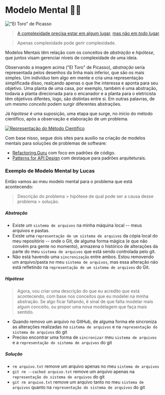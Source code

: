 # Modelo Mental 🧠🧮

!["El Toro" de Picasso](https://ferd.ca/static/img/picasso-bulls.jpg)

>  [A complexidade precisa estar em algum lugar](https://ferd.ca/complexity-has-to-live-somewhere.html),  [mas não em _todo_ lugar](https://v5.chriskrycho.com/journal/essence-of-successful-abstractions/). 

> Apenas complexidade pode gerir complexidade.

Modelos Mentais têm relação com os conceitos de _abstração_ e _hipótese_, que juntos visam gerenciar níveis de complexidade de uma ideia.

Observando a imagem acima ("El Toro" de Picasso), _abstração_ seria representada pelos desenhos da linha mais inferior, que são os mais simples. Um indivíduo tem algo em mente e cria uma representação simplificada disso, realçando apenas o que lhe interessa e aponta para seu objetivo. Uma planta de uma casa, por exemplo, também é uma abstração, todavia a planta direcionada para o encanador e a planta para o eletricista têm objetivos difentes, logo, são distintas entre si. Em outras palavras, de um mesmo _conceito_ podem surgir diferentes abstrações.

Já _hipótese_ é uma suposição, uma etapa que surge, no início do método científico, após a observação e elaboração de um problema. 

[![Representação do Método Científico](https://i.pinimg.com/736x/13/e2/b5/13e2b5f64d00dab5e5b487d765f7730b.jpg)](https://www.nerdcursos.com.br/metodo-cientifico)

Com base nisso, segue dois sites para auxílio na criação de modelos mentais para soluções de problemas de software: 
- [Refactoring.Guru](https://refactoring.guru/pt-br) com foco em padrões de código.
- [Patterns for API Design](https://microservice-api-patterns.org/) com destaque para padrões arquiteturais.

### Exemplo de Modelo Mental by Lucas

Então vamos ao meu modelo mental para o problema que está acontecendo:

> Descrição do problema > hipótese de qual pode ser a causa desse problema > solução.

##### Abstração

- Existe um `sistema de arquivos` na minha máquina local -- meus arquivos e pastas. 
- Existe uma `representação de um sistema de arquivos` da cópia local do meu repositório -- onde o Git, de alguma forma mágica (e que não convém pra gente no momento), armazena o histórico de alterações da parte do meu `sistema de arquivos` que está sendo controlada pelo git.
- Não está havendo uma `sincronização` entre ambos. Estou removendo um arquivo/pasta no meu `sistema de arquivos`, mas essa alteração não está refletindo na `representação de um sistema de arquivos` do Git.

##### Hipótese

> Agora, vou criar uma descrição do que eu acredito que está acontecendo, com base nos conceitos que eu modelei na minha abstração. Se algo ficar faltando, é sinal de que falta modelar mais algum conceito, ou propor uma nova modelagem que faça mais sentido.

- Quando removo um arquivo no GitHub, de alguma forma ele sincroniza as alterações realizadas no `sistema de arquivos` e na `representação do sistema de arquivos` do git
- Preciso encontrar uma forma de `sincronizar` meu `sistema de arquivos` e a `representação do sistema de arquivos` do git

##### Solução 

- `rm arquivo.txt` remove um arquivo apenas no meu `sistema de arquivos`
- `git rm --cached arquivo.txt` remove um arquivo apenas na `representação do sistema de arquivos` do git
- `git rm arquivo.txt` remove um arquivo tanto no meu `sistema de arquivos` quanto na `representação do sistema de arquivos` do git




